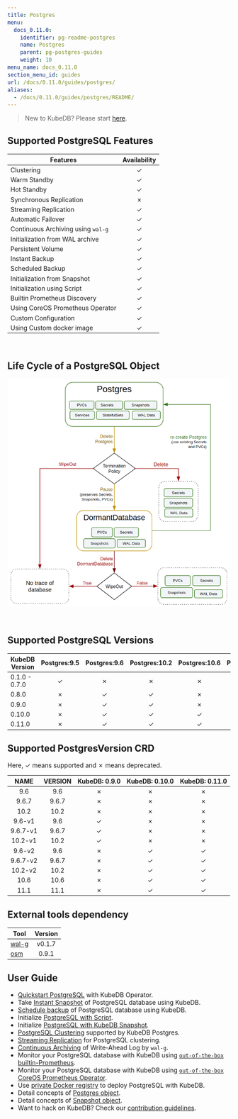 ```yaml
---
title: Postgres
menu:
  docs_0.11.0:
    identifier: pg-readme-postgres
    name: Postgres
    parent: pg-postgres-guides
    weight: 10
menu_name: docs_0.11.0
section_menu_id: guides
url: /docs/0.11.0/guides/postgres/
aliases:
  - /docs/0.11.0/guides/postgres/README/
---
```


> New to KubeDB? Please start [here](/docs/concepts/README.md).

## Supported PostgreSQL Features

|              Features              | Availability |
| ---------------------------------- | :----------: |
| Clustering                         |   &#10003;   |
| Warm Standby                       |   &#10003;   |
| Hot Standby                        |   &#10003;   |
| Synchronous Replication            |   &#10007;   |
| Streaming Replication              |   &#10003;   |
| Automatic Failover                 |   &#10003;   |
| Continuous Archiving using `wal-g` |   &#10003;   |
| Initialization from WAL archive    |   &#10003;   |
| Persistent Volume                  |   &#10003;   |
| Instant Backup                     |   &#10003;   |
| Scheduled Backup                   |   &#10003;   |
| Initialization from Snapshot       |   &#10003;   |
| Initialization using Script        |   &#10003;   |
| Builtin Prometheus Discovery       |   &#10003;   |
| Using CoreOS Prometheus Operator   |   &#10003;   |
| Custom Configuration               |   &#10003;   |
| Using Custom docker image          |   &#10003;   |

<br/>

## Life Cycle of a PostgreSQL Object

<p align="center">
  <img alt="lifecycle"  src="/docs/images/postgres/lifecycle.png">
</p>

<br/>

## Supported PostgreSQL Versions

| KubeDB Version | Postgres:9.5 | Postgres:9.6 | Postgres:10.2 | Postgres:10.6 | Postgres:11.1 |
| -------------- | :----------: | :----------: | :-----------: | :-----------: | :-----------: |
| 0.1.0 - 0.7.0  |   &#10003;   |   &#10007;   |   &#10007;    |   &#10007;    |   &#10007;    |
| 0.8.0          |   &#10007;   |   &#10003;   |   &#10003;    |   &#10007;    |   &#10007;    |
| 0.9.0          |   &#10007;   |   &#10003;   |   &#10003;    |   &#10007;    |   &#10007;    |
| 0.10.0         |   &#10007;   |   &#10003;   |   &#10003;    |   &#10003;    |   &#10003;    |
| 0.11.0         |   &#10007;   |   &#10003;   |   &#10003;    |   &#10003;    |   &#10003;    |

## Supported PostgresVersion CRD

Here, &#10003; means supported and &#10007; means deprecated.

|   NAME   | VERSION | KubeDB: 0.9.0 | KubeDB: 0.10.0 | KubeDB: 0.11.0 |
| :------: | :-----: | :-----------: | :------------: | :------------: |
|   9.6    |   9.6   |   &#10007;    |    &#10007;    |    &#10007;    |
|  9.6.7   |  9.6.7  |   &#10007;    |    &#10007;    |    &#10007;    |
|   10.2   |  10.2   |   &#10007;    |    &#10007;    |    &#10007;    |
|  9.6-v1  |   9.6   |   &#10003;    |    &#10007;    |    &#10007;    |
| 9.6.7-v1 |  9.6.7  |   &#10003;    |    &#10007;    |    &#10007;    |
| 10.2-v1  |  10.2   |   &#10003;    |    &#10007;    |    &#10007;    |
|  9.6-v2  |   9.6   |   &#10007;    |    &#10003;    |    &#10003;    |
| 9.6.7-v2 |  9.6.7  |   &#10007;    |    &#10003;    |    &#10003;    |
| 10.2-v2  |  10.2   |   &#10007;    |    &#10003;    |    &#10003;    |
|   10.6   |  10.6   |   &#10007;    |    &#10003;    |    &#10003;    |
|   11.1   |  11.1   |   &#10007;    |    &#10003;    |    &#10003;    |

## External tools dependency

|                  Tool                   | Version |
| --------------------------------------- | :-----: |
| [wal-g](https://github.com/wal-g/wal-g) | v0.1.7  |
| [osm](https://github.com/appscode/osm)  |  0.9.1  |

## User Guide

- [Quickstart PostgreSQL](/docs/guides/postgres/quickstart/quickstart.md) with KubeDB Operator.
- Take [Instant Snapshot](/docs/guides/postgres/snapshot/instant_backup.md) of PostgreSQL database using KubeDB.
- [Schedule backup](/docs/guides/postgres/snapshot/scheduled_backup.md) of PostgreSQL database using KubeDB.
- Initialize [PostgreSQL with Script](/docs/guides/postgres/initialization/script_source.md).
- Initialize [PostgreSQL with KubeDB Snapshot](/docs/guides/postgres/initialization/snapshot_source.md).
- [PostgreSQL Clustering](/docs/guides/postgres/clustering/ha_cluster.md) supported by KubeDB Postgres.
- [Streaming Replication](/docs/guides/postgres/clustering/streaming_replication.md) for PostgreSQL clustering.
- [Continuous Archiving](/docs/guides/postgres/snapshot/continuous_archiving.md) of Write-Ahead Log by `wal-g`.
- Monitor your PostgreSQL database with KubeDB using [`out-of-the-box` builtin-Prometheus](/docs/guides/postgres/monitoring/using-builtin-prometheus.md).
- Monitor your PostgreSQL database with KubeDB using [`out-of-the-box` CoreOS Prometheus Operator](/docs/guides/postgres/monitoring/using-coreos-prometheus-operator.md).
- Use [private Docker registry](/docs/guides/postgres/private-registry/using-private-registry.md) to deploy PostgreSQL with KubeDB.
- Detail concepts of [Postgres object](/docs/concepts/databases/postgres.md).
- Detail concepts of [Snapshot object](/docs/concepts/snapshot.md).
- Want to hack on KubeDB? Check our [contribution guidelines](/docs/CONTRIBUTING.md).
